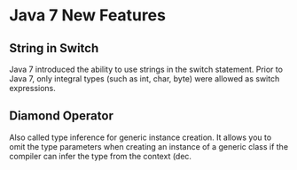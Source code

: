 # Java 7 New Features
## String in Switch
Java 7 introduced the ability to use strings in the switch statement. Prior to Java 7, only integral types (such as int, char, byte) were allowed as switch expressions.

## Diamond Operator
Also called type inference for generic instance creation. It allows you to omit the type parameters when creating an instance of a generic class if the compiler can infer the type from the context (dec.
<!--stackedit_data:
eyJoaXN0b3J5IjpbLTUzOTc1MDIzNV19
-->